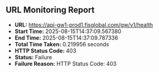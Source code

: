 ## URL Monitoring Report

- **URL:** https://api-gw1-prod1.fisglobal.com/gw/v1/health
- **Start Time:** 2025-08-15T14:37:09.567380
- **End Time:** 2025-08-15T14:37:09.787336
- **Total Time Taken:** 0.219956 seconds
- **HTTP Status Code:** 403
- **Status:** Failure
- **Failure Reason:** HTTP Status Code: 403
